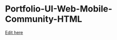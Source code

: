 # Portfolio-UI-Web-Mobile-Community-HTML

[Edit here](https://StayFar/~/gh/StayFar/StayFar.github.io)
